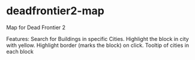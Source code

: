 # deadfrontier2-map
Map for Dead Frontier 2

Features:
  Search for Buildings in specific Cities. Highlight the block in city with yellow.
  Highlight border (marks the block) on click.
  Tooltip of cities in each block
  
